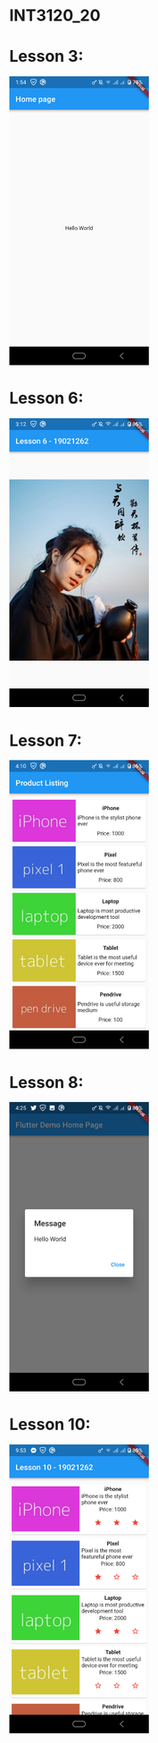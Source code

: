 # INT3120_20
# Lesson 3:
<img src="./img/lesson3.png" alt="..." width="250" />


# Lesson 6:
<img src="./img/lesson6.png" alt="..." width="250" />



# Lesson 7:
<img src="./img/lesson7.png" alt="..." width="250" />



# Lesson 8:
<img src="./img/lesson8.png" alt="..." width="250" />


# Lesson 10:
<img src="./img/lesson10.png" alt="..." width="250" />
